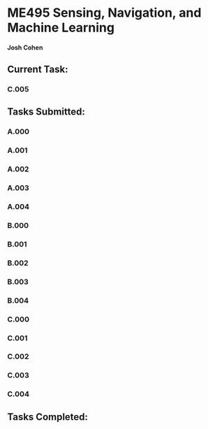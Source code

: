 # ME495 Sensing, Navigation, and Machine Learning
#### Josh Cohen

## Current Task:
### C.005

## Tasks Submitted:
### A.000
### A.001
### A.002
### A.003
### A.004
### B.000
### B.001
### B.002
### B.003
### B.004
### C.000
### C.001
### C.002
### C.003
### C.004

## Tasks Completed:
